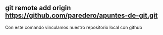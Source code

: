 ## git remote add origin https://github.com/paredero/apuntes-de-git.git

Con este comando vinculamos nuestro repositorio local con github